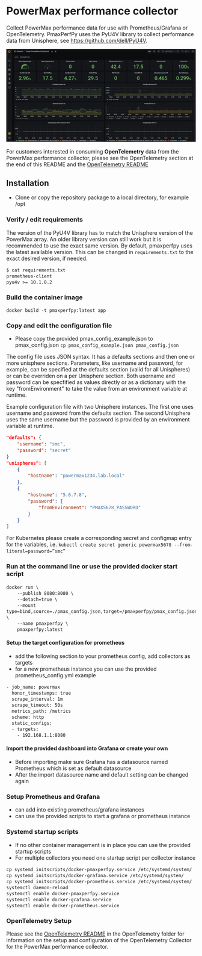 # PowerMax performance collector
Collect PowerMax performance data for use with Prometheus/Grafana or OpenTelemetry. PmaxPerfPy uses the PyU4V library to collect performance data from Unisphere, see https://github.com/dell/PyU4V.

![Grafana Dashboard](Grafana/dashboard_screenshot.png "Grafana Dashboard")

For customers interested in consuming **OpenTelemetry** data from the PowerMax performance collector, please see the OpenTelemetry section at the end of this README and the [OpenTelemetry README](OpenTelemetry/README.md)

## Installation
* Clone or copy the repository package to a local directory, for example /opt

### Verify / edit requirements
The version of the PyU4V library has to match the Unisphere version of the PowerMax array. An older library version can still work but it is recommended to use the exact same version. By default, pmaxperfpy uses the latest available version. This can be changed in ```requirements.txt``` to the exact desired version, if needed.
```
$ cat requirements.txt
prometheus-client
pyu4v >= 10.1.0.2
```

### Build the container image
```
docker build -t pmaxperfpy:latest app
```

### Copy and edit the configuration file
* Please copy the provided pmax_config_example.json to pmax_config.json ``` cp pmax_config_example.json pmax_config.json ```

The config file uses JSON syntax. It has a defaults sections and then one or more unisphere sections. Parameters, like username and password, for example, can be specified at the defaults section (valid for all Unispheres) or can be overriden on a per Unisphere section.
Both username and password can be specfified as values directly or as a dictionary with the key "fromEnvironment" to take the value from an environment variable at runtime.

Example configuration file with two Unisphere instances. The first one uses username and password from the defaults section. The second Unisphere uses the same username but the password is provided by an environment variable at runtime.
```json
"defaults": {
    "username": "smc",
    "password": "secret"
}
"unispheres": [
    {
        "hostname": "powermax1234.lab.local"
    },
    {
        "hostname": "5.6.7.8",
        "password": {
            "fromEnvironment": "PMAX5678_PASSWORD"
        }
    }
]
```
For Kubernetes please create a corresponding secret and configmap entry for the variables, i.e. ```kubectl create secret generic powermax5678 --from-literal=password=”smc”```


### Run at the command line or use the provided docker start script
```
docker run \
	--publish 8080:8080 \
	--detach=true \
	--mount type=bind,source=./pmax_config.json,target=/pmaxperfpy/pmax_config.json,readonly \
	--name pmaxperfpy \
	pmaxperfpy:latest
```

#### Setup the target configuration for prometheus
* add the following section to your prometheus config, add collectors as targets
* for a new prometheus instance you can use the provided prometheus_config.yml example
```
- job_name: powermax
  honor_timestamps: true
  scrape_interval: 1m
  scrape_timeout: 50s
  metrics_path: /metrics
  scheme: http
  static_configs:
  - targets:
    - 192.168.1.1:8080
```

#### Import the provided dashboard into Grafana or create your own
* Before importing make sure Grafana has a datasource named Prometheus which is set as default datasource
* After the import datasource name and default setting can be changed again

### Setup Prometheus and Grafana
* can add into existing prometheus/grafana instances
* can use the provided scripts to start a grafana or prometheus instance

### Systemd startup scripts
* If no other container management is in place you can use the provided startup scripts
* For multiple collectors you need one startup script per collector instance
```
cp systemd_initscripts/docker-pmaxperfpy.service /etc/systemd/system/
cp systemd_initscripts/docker-grafana.service /etc/systemd/system/
cp systemd_initscripts/docker-prometheus.service /etc/systemd/system/
systemctl daemon-reload
systemctl enable docker-pmaxperfpy.service
systemctl enable docker-grafana.service
systemctl enable docker-prometheus.service
```

### OpenTelemetry Setup

Please see the [OpenTelemetry README](OpenTelemetry/README.md) in the OpenTelemetry folder for information on the setup and configuration of the OpenTelemetry Collector for the PowerMax performance collector. 
